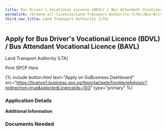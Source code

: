 ```yaml
---
title: Bus Driver's Vocational Licence (BDVL) / Bus Attendant Vocational Licence (BAVL)
permalink: /browse-all-licences/Land-Transport-Authority-(LTA)/Bus-Driver's-Vocational-Licence-(BDVL)---Bus-Attendant-Vocational-Licence-(BAVL)
third_nav_title: Land Transport Authority (LTA)
---
```


## Apply for Bus Driver's Vocational Licence (BDVL) / Bus Attendant Vocational Licence (BAVL)

Land Transport Authority (LTA)

Print SPCP Here


{% include button.html text="Apply on GoBusiness Dashboard" src="https://licence1.business.gov.sg/feportal/web/frontier/eAdvisor?redirection=true&selectedLicenceIds=103" type="primary" %}

### Application Details

**Additional Information**

### Documents Needed

